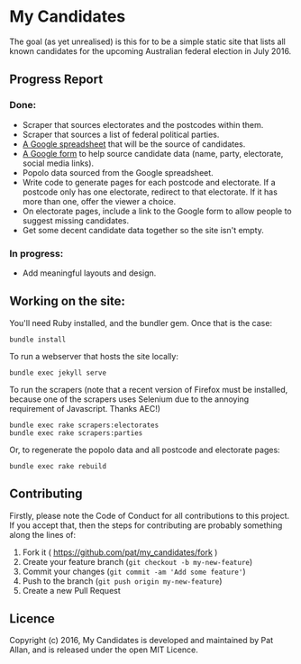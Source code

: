# My Candidates

The goal (as yet unrealised) is this for to be a simple static site that lists all known candidates for the upcoming Australian federal election in July 2016.

## Progress Report

### Done:

* Scraper that sources electorates and the postcodes within them.
* Scraper that sources a list of federal political parties.
* [A Google spreadsheet](https://docs.google.com/spreadsheets/d/1PaS7lYTs5pAccFIHImzfStKVFdetjGHuHz54DoOdBP4/edit?usp=sharing) that will be the source of candidates.
* [A Google form](https://docs.google.com/forms/d/1mpS6fpwPAQGciaydUn-l_YyCEosYic3PHbdJf6Cz8gc/viewform) to help source candidate data (name, party, electorate, social media links).
* Popolo data sourced from the Google spreadsheet.
* Write code to generate pages for each postcode and electorate. If a postcode only has one electorate, redirect to that electorate. If it has more than one, offer the viewer a choice.
* On electorate pages, include a link to the Google form to allow people to suggest missing candidates.
* Get some decent candidate data together so the site isn't empty.

### In progress:

* Add meaningful layouts and design.

## Working on the site:

You'll need Ruby installed, and the bundler gem. Once that is the case:

```
bundle install
```

To run a webserver that hosts the site locally:

```
bundle exec jekyll serve
```

To run the scrapers (note that a recent version of Firefox must be installed, because one of the scrapers uses Selenium due to the annoying requirement of Javascript. Thanks AEC!)

```
bundle exec rake scrapers:electorates
bundle exec rake scrapers:parties
```

Or, to regenerate the popolo data and all postcode and electorate pages:

```
bundle exec rake rebuild
```


## Contributing

Firstly, please note the Code of Conduct for all contributions to this project. If you accept that, then the steps for contributing are probably something along the lines of:

1. Fork it ( https://github.com/pat/my_candidates/fork )
2. Create your feature branch (`git checkout -b my-new-feature`)
3. Commit your changes (`git commit -am 'Add some feature'`)
4. Push to the branch (`git push origin my-new-feature`)
5. Create a new Pull Request

## Licence

Copyright (c) 2016, My Candidates is developed and maintained by Pat Allan, and is released under the open MIT Licence.
